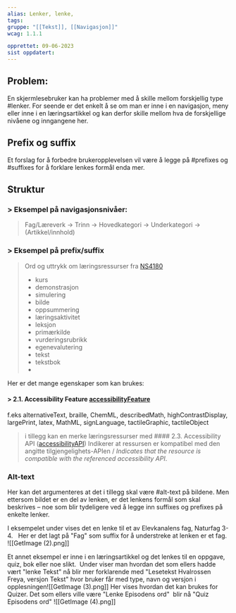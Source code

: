 ```yaml
---
alias: Lenker, lenke, 
tags:
gruppe: "[[Tekst]], [[Navigasjon]]"
wcag: 1.1.1

opprettet: 09-06-2023
sist oppdatert: 
---
```


## Problem:
En skjermlesebruker kan ha problemer med å skille mellom forskjellig type #lenker. For seende er det enkelt å se om man er inne i en navigasjon, meny eller inne i en læringsartikkel og kan derfor skille mellom hva de forskjellige nivåene og inngangene her.

## Prefix og suffix 
Et forslag for å forbedre brukeropplevelsen vil være å legge på #prefixes og #suffixes for å forklare lenkes formål enda mer.  

## Struktur
### > Eksempel på navigasjonsnivåer: 
> Fag/Læreverk -> Trinn -> Hovedkategori -> Underkategori -> (Artikkel/innhold)
> 
###  > Eksempel på prefix/suffix
> Ord og uttrykk om læringsressurser fra [NS4180](https://github.com/Utdanningsdirektoratet/ns4180/blob/master/vokabularer.md#15-learning-resource-type-learningresourcetype)
> 	- kurs
> 	- demonstrasjon
> 	- simulering
> 	- bilde
> 	- oppsummering
> 	- læringsaktivitet
> 	- leksjon
> 	- primærkilde
> 	- vurderingsrubrikk
> 	- egenevalutering
> 	- tekst
> 	- tekstbok
> 	- 
Her er det mange egenskaper som kan brukes: 
#### > 2.1. Accessibility Feature [accessibilityFeature](https://github.com/Utdanningsdirektoratet/ns4180/blob/master/typer-og-egenskaper.md#tilgjengelighetsspesifikke-egenskaper)
f.eks alternativeText, braille, ChemML, describedMath, highContrastDisplay, largePrint, latex, MathML, signLanguage, tactileGraphic, tactileObject
>i tillegg kan en merke læringsressurser med #### 2.3. Accessibility API ([accessibilityAPI](https://github.com/Utdanningsdirektoratet/ns4180/blob/master/typer-og-egenskaper.md#tilgjengelighetsspesifikke-egenskaper))
> Indikerer at ressursen er kompatibel med den angitte tilgjengelighets-APIen / _Indicates that the resource is compatible with the referenced accessibility API_.

### Alt-text 
Her kan det argumenteres at det i tillegg skal være #alt-text på bildene. Men ettersom bildet er en del av lenken, er det lenkens formål som skal beskrives – noe som blir tydeligere ved å legge inn suffixes og prefixes på enkelte lenker.

I eksempelet under vises det en lenke til et av Elevkanalens fag, Naturfag 3-4.  
Her er det lagt på "Fag" som suffix for å understreke at lenken er et fag.
![[GetImage (2).png]]

Et annet eksempel er inne i en læringsartikkel og det lenkes til en oppgave, quiz, bok eller noe slikt. 
Under viser man hvordan det som ellers hadde vært "lenke Tekst" nå blir mer forklarende med "Lesetekst Hvalrossen Freya, versjon Tekst" hvor bruker får med type, navn og versjon i opplesningen![[GetImage (3).png]]
Her vises hvordan det kan brukes for Quizer. Det som ellers ville være "Lenke Episodens ord"  blir nå "Quiz Episodens ord"
![[GetImage (4).png]]
